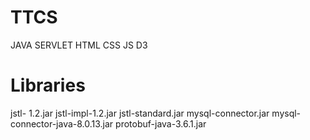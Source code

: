 # TTCS
JAVA SERVLET
HTML CSS JS D3
# Libraries
jstl- 1.2.jar
jstl-impl-1.2.jar
jstl-standard.jar
mysql-connector.jar
mysql-connector-java-8.0.13.jar
protobuf-java-3.6.1.jar
